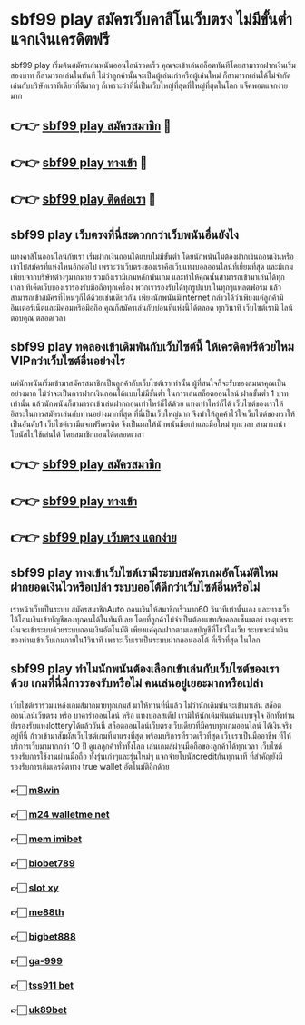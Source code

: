# sbf99 play สมัครเว็บคาสิโนเว็บตรง ไม่มีขั้นต่ำ แจกเงินเครดิตฟรี

sbf99 play เริ่มต้นสมัครเล่นพนันออนไลน์รวดเร็ว คุณจะเข้าเล่นสล็อตทันทีโดยสามารถฝากเงินเริ่ม สองบาท ก็สามารถเล่นในทันที ไม่ว่าลูกค้านั้นจะเป็นผู้เล่นเก่าหรือผู้เล่นใหม่ ก็สามารถเล่นได้ไม่จำกัด เล่นกับบริษัทเราทีเดียวที่ดีมากๆ ก็เพราะว่าที่นี่เป็นเว็บใหญ่ที่สุดที่ใหญ่ที่สุดในโลก แจ็คพอตแจกง่ายมาก

## 👉👉 [sbf99 play สมัครสมาชิก](https://bit.ly/3Ckzg5n) 🎰
## 👉👉 [sbf99 play ทางเข้า](https://bit.ly/3Ckzg5n) 🎰
## 👉👉 [sbf99 play ติดต่อเรา](https://bit.ly/3Ckzg5n) 🎰

## sbf99 play เว็บตรงที่นี่สะดวกกว่าเว็บพนันอื่นยังไง
แทงคาสิโนออนไลน์กับเรา เริ่มฝากเงินถอนได้แบบไม่มีขั้นต่ำ โดยนักพนันไม่ต้องฝากเงินถอนเงินหรือเข้าไปสมัครที่แห่งไหนอีกต่อไป เพราะว่าเว็บตรงของเราคือเว็บแทงบอลออนไลน์ที่เยี่ยมที่สุด และมีเกมเพียบจากบริษัทต่างๆมากมาย รวมถึงเรามีเกมหลักพันเกม และทำให้คุณนั้นสามารถเข้ามาเล่นได้ทุกเวลา ทีเด็ดเว็บของเรารองรับมือถือทุกเครื่อง พวกเรารองรับได้ทุกรูปแบบในทุกๆแพลตฟอร์ม แล้วสามารถเข้าสมัครที่ไหนๆก็ได้ด้วยเช่นเดียวกัน เพียงนักพนันมีinternet กล่าวได้ว่าเพียงแค่ลูกค้ามีอินเตอร์เน็ตและมีคอมหรือมือถือ คุณก็สมัครเล่นกับบ่อนที่แห่งนี้ได้ตลอด ทุกวินาที เว็บไซต์เรามี ไลน์ ตอบคุณ ตลอดเวลา

## sbf99 play ทดลองเข้าเดิมพันกับเว็บไซต์นี้ ให้เครดิตฟรีด้วยไหม VIPกว่าเว็บไซต์อื่นอย่างไร
แค่นักพนันเริ่มเข้ามาสมัครสมาชิกเป็นลูกค้ากับเว็บไซต์เราเท่านั้น ผู้ที่สนใจก็จะรับของสมนาคุณเป็นอย่างมาก ไม่ว่าจะเป็นการฝากเงินถอนได้แบบไม่มีขั้นต่ำ ในการเล่นสล็อตออนไลน์ ฝากขั้นต่ำ 1 บาทเท่านั้น แล้วนักพนันก็สามารถเข้าเล่นฝากถอนเท่าไหร่ก็ได้ด้วย แทงเท่าไหร่ก็ได้ เว็บไซต์ของเราให้อิสระในการสมัครเล่นกับท่านอย่างมากที่สุด ที่นี่เป็นเว็บใหญ่มาก จึงทำให้ลูกค้าไว้ใจเว็บไซต์ของเราให้เป็นอันดับ1 เว็บไซต์เรามีแจกฟรีเครดิต จึงเป็นผลให้นักพนันมือเก่าและมือใหม่ ทุกเวลา สามารถนำโบนัสไปใช้เล่นได้ โดยสมาชิกถอนได้ตลอดเวลา

## 👉👉 [sbf99 play สมัครสมาชิก](https://bit.ly/3Ckzg5n)
## 👉👉 [sbf99 play ทางเข้า](https://bit.ly/3Ckzg5n)
## 👉👉 [sbf99 play เว็บตรง แตกง่าย](https://bit.ly/3Ckzg5n)

## sbf99 play ทางเข้าเว็บไซต์เรามีระบบสมัครเกมอัตโนมัติไหม ฝากยอดเงินไวหรือเปล่า ระบบออโต้ดีกว่าเว็บไซต์อื่นหรือไม่
เราหน้าเว็บเป็นระบบ สมัครสมาชิกAuto ถอนเงินให้สมาชิกเร็วมาก60 วินาทีเท่านั้นเอง และทางเว็บได้โอนเงินเข้าบัญชีของทุกคนได้ในทันทีเลย โดยที่ลูกค้าไม่จำเป็นต้องแชทกับคอลเซ็นเตอร์ เหตุเพราะเงินจะเข้าระบบด้วยระบบถอนเงินอัตโนมัติ เพียงแค่คุณฝากตามเลขบัญชีที่โชว์ในเว็บ ระบบจะนำเงินของท่านเข้าเว็บเกมภายใน1วินาที เพราะเว็บเราเป็นระบบฝากถอนออโต้ ที่เร็วที่สุด ในโลก

## sbf99 play ทำไมนักพนันต้องเลือกเข้าเล่นกับเว็บไซต์ของเราด้วย เกมที่นี่มีการรองรับหรือไม่ คนเล่นอยู่เยอะมากหรือเปล่า
เว็บไซต์เรารวมแหล่งเกมส์มากมายทุกเกมส์ มาให้ท่านที่นี่แล้ว ไม่ว่านักเดิมพันจะเข้ามาเล่น สล็อตออนไลน์เว็บตรง หรือ บาคาร่าออนไลน์ หรือ แทงบอลสเต็ป เรามีให้นักเดิมพันเล่นแบบจุใจ อีกทั้งท่านยังรองรับแทงlotteryได้แล้ววันนี้ สล็อตออนไลน์เว็บตรงเว็บเดียวที่มีครบทุกเกมออนไลน์ ได้เงินจริงอยู่ที่นี่ ก้าวเข้ามาสัมผัสเว็บไซต์เกมที่มาแรงที่สุด พร้อมบริการที่รวดเร็วที่สุด เว็บเราเป็นมืออาชีพ ที่ให้บริการเว็บมามากกว่า 10 ปี ดูแลลูกค้าทั่วทั้งโลก เล่นเกมส์ผ่านมือถือของลูกค้าได้ทุกเวลา เว็บไซต์รองรับการใช้งานผ่านมือถือ ทั้งรุ่นเก่าๆและรุ่นใหม่ๆ แจกจ่ายโบนัสcreditกันทุกนาที ที่สำคัญยังมีรองรับการเติมเครดิตทาง true wallet อัตโนมัติอีกด้วย

### 👉🏻 [m8win](https://atom.io/packages/m8win)
### 👉🏻 [m24 walletme net](https://atom.io/packages/m24walletmenet)
### 👉🏻 [mem imibet](https://atom.io/packages/memimibet)
### 👉🏻 [biobet789](https://atom.io/packages/biobet789)
### 👉🏻 [slot xy](https://atom.io/packages/slotxy)
### 👉🏻 [me88th](https://atom.io/packages/me88th)
### 👉🏻 [bigbet888](https://atom.io/packages/bigbet888)
### 👉🏻 [ga-999](https://atom.io/packages/ga-999)
### 👉🏻 [tss911 bet](https://atom.io/packages/tss911bet)
### 👉🏻 [uk89bet](https://atom.io/packages/uk89bet)
